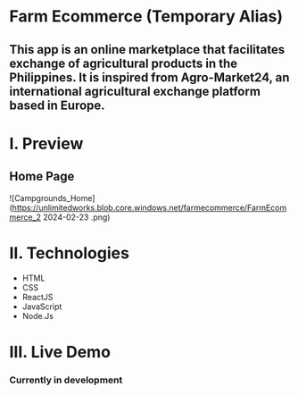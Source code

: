 # Farm Ecommerce (Temporary Alias)
## This app is an online marketplace that facilitates exchange of agricultural products in the Philippines. It is inspired from Agro-Market24, an international agricultural exchange platform based in Europe.
# I. Preview
## Home Page
![Campgrounds_Home](https://unlimitedworks.blob.core.windows.net/farmecommerce/FarmEcommerce_2 2024-02-23 .png)
# II. Technologies
* HTML
* CSS
* ReactJS
* JavaScript
* Node.Js
# III. Live Demo
### Currently in development